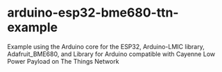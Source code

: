# arduino-esp32-bme680-ttn-example
Example using the Arduino core for the ESP32, Arduino-LMIC library, Adafruit_BME680, and Library for Arduino compatible with Cayenne Low Power Payload on The Things Network
